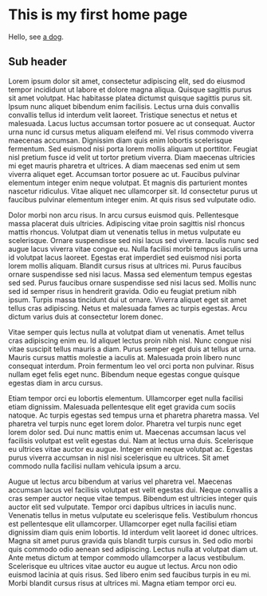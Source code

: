 # This is my first home page

Hello, see [a dog](page2.md).

## Sub header

Lorem ipsum dolor sit amet, consectetur adipiscing elit, sed do eiusmod tempor incididunt ut labore et dolore magna aliqua. Quisque sagittis purus sit amet volutpat. Hac habitasse platea dictumst quisque sagittis purus sit. Ipsum nunc aliquet bibendum enim facilisis. Lectus urna duis convallis convallis tellus id interdum velit laoreet. Tristique senectus et netus et malesuada. Lacus luctus accumsan tortor posuere ac ut consequat. Auctor urna nunc id cursus metus aliquam eleifend mi. Vel risus commodo viverra maecenas accumsan. Dignissim diam quis enim lobortis scelerisque fermentum. Sed euismod nisi porta lorem mollis aliquam ut porttitor. Feugiat nisl pretium fusce id velit ut tortor pretium viverra. Diam maecenas ultricies mi eget mauris pharetra et ultrices. A diam maecenas sed enim ut sem viverra aliquet eget. Accumsan tortor posuere ac ut. Faucibus pulvinar elementum integer enim neque volutpat. Et magnis dis parturient montes nascetur ridiculus. Vitae aliquet nec ullamcorper sit. Id consectetur purus ut faucibus pulvinar elementum integer enim. At quis risus sed vulputate odio.

Dolor morbi non arcu risus. In arcu cursus euismod quis. Pellentesque massa placerat duis ultricies. Adipiscing vitae proin sagittis nisl rhoncus mattis rhoncus. Volutpat diam ut venenatis tellus in metus vulputate eu scelerisque. Ornare suspendisse sed nisi lacus sed viverra. Iaculis nunc sed augue lacus viverra vitae congue eu. Nulla facilisi morbi tempus iaculis urna id volutpat lacus laoreet. Egestas erat imperdiet sed euismod nisi porta lorem mollis aliquam. Blandit cursus risus at ultrices mi. Purus faucibus ornare suspendisse sed nisi lacus. Massa sed elementum tempus egestas sed sed. Purus faucibus ornare suspendisse sed nisi lacus sed. Mollis nunc sed id semper risus in hendrerit gravida. Odio eu feugiat pretium nibh ipsum. Turpis massa tincidunt dui ut ornare. Viverra aliquet eget sit amet tellus cras adipiscing. Netus et malesuada fames ac turpis egestas. Arcu dictum varius duis at consectetur lorem donec.

Vitae semper quis lectus nulla at volutpat diam ut venenatis. Amet tellus cras adipiscing enim eu. Id aliquet lectus proin nibh nisl. Nunc congue nisi vitae suscipit tellus mauris a diam. Purus semper eget duis at tellus at urna. Mauris cursus mattis molestie a iaculis at. Malesuada proin libero nunc consequat interdum. Proin fermentum leo vel orci porta non pulvinar. Risus nullam eget felis eget nunc. Bibendum neque egestas congue quisque egestas diam in arcu cursus.

Etiam tempor orci eu lobortis elementum. Ullamcorper eget nulla facilisi etiam dignissim. Malesuada pellentesque elit eget gravida cum sociis natoque. Ac turpis egestas sed tempus urna et pharetra pharetra massa. Vel pharetra vel turpis nunc eget lorem dolor. Pharetra vel turpis nunc eget lorem dolor sed. Dui nunc mattis enim ut. Maecenas accumsan lacus vel facilisis volutpat est velit egestas dui. Nam at lectus urna duis. Scelerisque eu ultrices vitae auctor eu augue. Integer enim neque volutpat ac. Egestas purus viverra accumsan in nisl nisi scelerisque eu ultrices. Sit amet commodo nulla facilisi nullam vehicula ipsum a arcu.

Augue ut lectus arcu bibendum at varius vel pharetra vel. Maecenas accumsan lacus vel facilisis volutpat est velit egestas dui. Neque convallis a cras semper auctor neque vitae tempus. Bibendum est ultricies integer quis auctor elit sed vulputate. Tempor orci dapibus ultrices in iaculis nunc. Venenatis tellus in metus vulputate eu scelerisque felis. Vestibulum rhoncus est pellentesque elit ullamcorper. Ullamcorper eget nulla facilisi etiam dignissim diam quis enim lobortis. Id interdum velit laoreet id donec ultrices. Magna sit amet purus gravida quis blandit turpis cursus in. Sed odio morbi quis commodo odio aenean sed adipiscing. Lectus nulla at volutpat diam ut. Ante metus dictum at tempor commodo ullamcorper a lacus vestibulum. Scelerisque eu ultrices vitae auctor eu augue ut lectus. Arcu non odio euismod lacinia at quis risus. Sed libero enim sed faucibus turpis in eu mi. Morbi blandit cursus risus at ultrices mi. Magna etiam tempor orci eu.